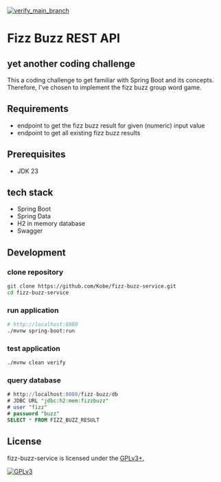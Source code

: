 [![verify_main_branch](https://github.com/Kobe/fizz-buzz-service/actions/workflows/verify.yml/badge.svg?branch=main)](https://github.com/Kobe/fizz-buzz-service/actions/workflows/verify.yml)

# Fizz Buzz REST API

## yet another coding challenge

This a coding challenge to get familiar with Spring Boot and its concepts.
Therefore, I've chosen to implement the fizz buzz group word game.

## Requirements

- endpoint to get the fizz buzz result for given (numeric) input value
- endpoint to get all existing fizz buzz results

## Prerequisites

- JDK 23

## tech stack

- Spring Boot
- Spring Data
- H2 in memory database
- Swagger

## Development

### clone repository

```bash
git clone https://github.com/Kobe/fizz-buzz-service.git
cd fizz-buzz-service
```

### run application

```bash
# http://localhost:8080
./mvnw spring-boot:run
```

### test application

```bash
./mvnw clean verify
```

### query database

```sql
# http://localhost:8080/fizz-buzz/db
# JDBC URL "jdbc:h2:mem:fizzbuzz"
# user "fizz"
# password "buzz"
SELECT * FROM FIZZ_BUZZ_RESULT
```

## License

fizz-buzz-service is licensed under the [GPLv3+.](LICENSE)

[![GPLv3](https://img.shields.io/badge/licence-GPLv3-brightgreen.svg)](http://www.gnu.org/licenses/gpl-3.0.html)
